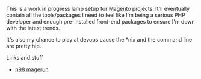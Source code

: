 This is a work in progress lamp setup for Magento projects. It'll eventually contain all the tools/packages I need to feel like I'm being a serious PHP developer and enough pre-installed front-end packages to ensure I'm down with the latest trends.

It's also my chance to play at devops cause the *nix and the command line are pretty hip.

Links and stuff

- [n98 magerun](https://github.com/netz98/n98-magerun)
